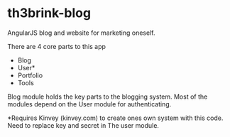 th3brink-blog
=============

AngularJS blog and website for marketing oneself.

There are 4 core parts to this app
- Blog
- User*
- Portfolio
- Tools

Blog module holds the key parts to the blogging system. Most of the modules depend on the User module for authenticating.

*Requires Kinvey (kinvey.com) to create ones own system with this code. Need to replace key and secret in The user module.
